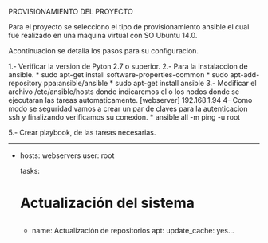 PROVISIONAMIENTO DEL PROYECTO

Para el proyecto se selecciono el tipo de provisionamiento ansible el cual fue realizado en una maquina virtual con SO Ubuntu 14.0.

Acontinuacion se detalla los pasos para su configuracion.

1.- Verificar la version de Pyton 2.7 o superior.
2.- Para la instalaccion de ansible.
	* sudo apt-get install software-properties-common
	* sudo apt-add-repository ppa:ansible/ansible
	* sudo apt-get install ansible
3.- Modificar el archivo /etc/ansible/hosts donde indicaremos el o los nodos donde se ejecutaran las tareas automaticamente.
	[webserver]
	192.168.1.94
4- Como modo se seguridad vamos a crear un par de claves para la autenticacion ssh y finalizando verificamos su conexion.
	* ansible all -m ping -u root

5.- Crear playbook, de las tareas necesarias.

---
- hosts: webservers
  user: root

  tasks:
  ##
   # Actualización del sistema
  ##
    - name: Actualización de repositorios
      apt:
          update_cache: yes...








	

